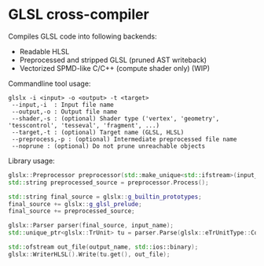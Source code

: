 # GLSL cross-compiler

Compiles GLSL code into following backends:
- Readable HLSL
- Preprocessed and stripped GLSL (pruned AST writeback)
- Vectorized SPMD-like C/C++ (compute shader only) (WIP)

Commandline tool usage:

```console
glslx -i <input> -o <output> -t <target>
 --input,-i  : Input file name
 --output,-o : Output file name
 --shader,-s : (optional) Shader type ('vertex', 'geometry', 'tesscontrol', 'tesseval', 'fragment', ...)
 --target,-t : (optional) Target name (GLSL, HLSL)
 --preprocess,-p : (optional) Intermediate preprocessed file name
 --noprune : (optional) Do not prune unreachable objects
```

Library usage:
```c++
glslx::Preprocessor preprocessor(std::make_unique<std::ifstream>(input_name, std::ios::binary));
std::string preprocessed_source = preprocessor.Process();

std::string final_source = glslx::g_builtin_prototypes;
final_source += glslx::g_glsl_prelude;
final_source += preprocessed_source;

glslx::Parser parser(final_source, input_name);
std::unique_ptr<glslx::TrUnit> tu = parser.Parse(glslx::eTrUnitType::Compute);

std::ofstream out_file(output_name, std::ios::binary);
glslx::WriterHLSL().Write(tu.get(), out_file);
```